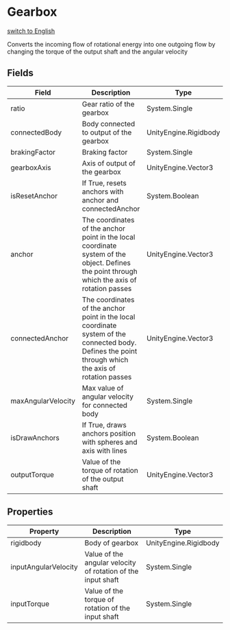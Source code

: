 # Gearbox
[switch to English](/ScriptingAPI/en/Mechanics/Gearbox.cs.md)

Converts the incoming flow of rotational energy into one outgoing flow by changing the torque of the output shaft and the angular velocity

## Fields
| Field | Description | Type |
|--|--|--|
|ratio|     Gear ratio of the gearbox|System.Single|
|connectedBody|     Body connected to output of the gearbox|UnityEngine.Rigidbody|
|brakingFactor|     Braking factor|System.Single|
|gearboxAxis|     Axis of output of the gearbox|UnityEngine.Vector3|
|isResetAnchor|     If True, resets anchors with anchor and connectedAnchor|System.Boolean|
|anchor|The coordinates of the anchor point in the local coordinate system of the object. Defines the point through which the axis of rotation passes|UnityEngine.Vector3|
|connectedAnchor|The coordinates of the anchor point in the local coordinate system of the connected body. Defines the point through which the axis of rotation passes|UnityEngine.Vector3|
|maxAngularVelocity|     Max value of angular velocity for connected body|System.Single|
|isDrawAnchors|     If True, draws anchors position with spheres and axis with lines|System.Boolean|
|outputTorque|     Value of the torque of rotation of the output shaft|UnityEngine.Vector3|
## Properties
| Property | Description | Type |
|--|--|--|
|rigidbody|     Body of gearbox|UnityEngine.Rigidbody|
|inputAngularVelocity|     Value of the angular velocity of rotation of the input shaft|System.Single|
|inputTorque|     Value of the torque of rotation of the input shaft|System.Single|